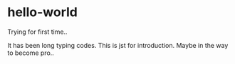 # hello-world
Trying for first time.. 

It has been long typing codes. This is jst for introduction.
Maybe in the way to become pro.. 
